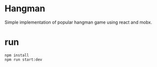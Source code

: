 # Hangman

Simple implementation of popular hangman game using react and mobx.

# run

```
npm install
npm run start:dev
```

